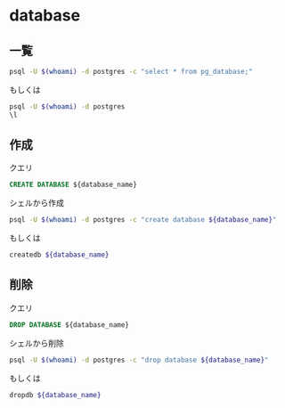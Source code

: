 # database

## 一覧

```sh
psql -U $(whoami) -d postgres -c "select * from pg_database;"
```

もしくは

```sh
psql -U $(whoami) -d postgres
\l
```

## 作成

クエリ

```sql
CREATE DATABASE ${database_name}
```

シェルから作成

```sh
psql -U $(whoami) -d postgres -c "create database ${database_name}"
```

もしくは

```sh
createdb ${database_name}
```

## 削除

クエリ

```sql
DROP DATABASE ${database_name}
```

シェルから削除

```sh
psql -U $(whoami) -d postgres -c "drop database ${database_name}"
```

もしくは

```sh
dropdb ${database_name}
```
